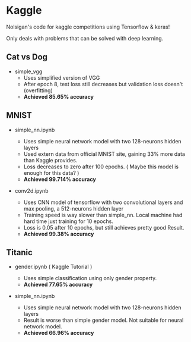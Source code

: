# Kaggle

Nolsigan's code for kaggle competitions using Tensorflow & keras!

Only deals with problems that can be solved with deep learning.

## Cat vs Dog

* simple_vgg
    * Uses simplified version of VGG
    * After epoch 8, test loss still decreases but validation loss doesn't (overfitting)
    * __Achieved 85.65% accuracy__

## MNIST

* simple_nn.ipynb
    * Uses simple neural network model with two 128-neurons hidden layers
    * Used extern data from official MNIST site, gaining 33% more data than Kaggle provides.
    * Loss decreases to zero after 100 epochs. ( Maybe this model is enough for this data? )
    * __Achieved 99.714% accuracy__

* conv2d.ipynb
    * Uses CNN model of tensorflow with two convolutional layers and max pooling, a 512-neurons hidden layer
    * Training speed is way slower than simple_nn. Local machine had hard time just training for 10 epochs.
    * Loss is 0.05 after 10 epochs, but still achieves pretty good Result.
    * __Achieved 99.38% accuracy__

## Titanic

* gender.ipynb ( Kaggle Tutorial )
    * Uses simple classification using only gender property.
    * __Achieved 77.65% accuracy__

* simple_nn.ipynb
    * Uses simple neural network model with two 128-neurons hidden layers
    * Result is worse than simple gender model. Not suitable for neural network model.
    * __Achieved 66.96% accuracy__
